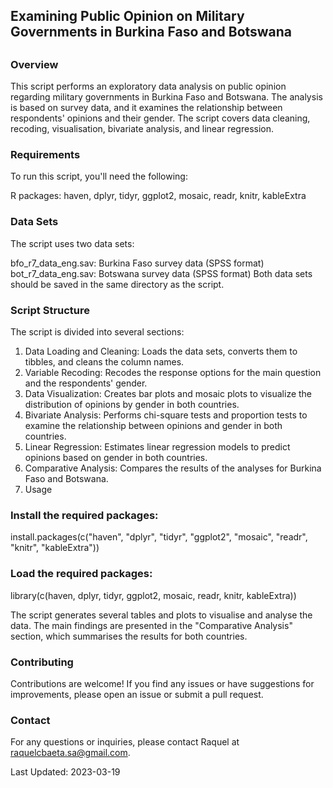 ###
## Examining Public Opinion on Military Governments in Burkina Faso and Botswana
##

### Overview

This script performs an exploratory data analysis on public opinion regarding military governments in Burkina Faso and Botswana. The analysis is based on survey data, and it examines the relationship between respondents' opinions and their gender. The script covers data cleaning, recoding, visualisation, bivariate analysis, and linear regression.

### Requirements

To run this script, you'll need the following:

R packages: haven, dplyr, tidyr, ggplot2, mosaic, readr, knitr, kableExtra

### Data Sets

The script uses two data sets:

bfo_r7_data_eng.sav: Burkina Faso survey data (SPSS format)
bot_r7_data_eng.sav: Botswana survey data (SPSS format)
Both data sets should be saved in the same directory as the script.

### Script Structure

The script is divided into several sections:

1. Data Loading and Cleaning: Loads the data sets, converts them to tibbles, and cleans the column names.
2. Variable Recoding: Recodes the response options for the main question and the respondents' gender.
3. Data Visualization: Creates bar plots and mosaic plots to visualize the distribution of opinions by gender in both countries.
4. Bivariate Analysis: Performs chi-square tests and proportion tests to examine the relationship between opinions and gender in both countries.
5. Linear Regression: Estimates linear regression models to predict opinions based on gender in both countries.
6. Comparative Analysis: Compares the results of the analyses for Burkina Faso and Botswana.
7. Usage

### Install the required packages:

install.packages(c("haven", "dplyr", "tidyr", "ggplot2", "mosaic", "readr", "knitr", "kableExtra"))

### Load the required packages:

library(c(haven, dplyr, tidyr, ggplot2, mosaic, readr, knitr, kableExtra))

The script generates several tables and plots to visualise and analyse the data. The main findings are presented in the "Comparative Analysis" section, which summarises the results for both countries.

### Contributing

Contributions are welcome! If you find any issues or have suggestions for improvements, please open an issue or submit a pull request.

### Contact

For any questions or inquiries, please contact Raquel at raquelcbaeta.sa@gmail.com.

Last Updated: 2023-03-19
